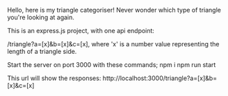 Hello, here is my triangle categoriser! Never wonder which type of triangle you're looking at again.

This is an express.js project, with one api endpoint:

/triangle?a=[x]&b=[x]&c=[x], where 'x' is a number value representing the length of a triangle side.

Start the server on port 3000 with these commands;
npm i
npm run start

This url will show the responses:
http://localhost:3000/triangle?a=[x]&b=[x]&c=[x]